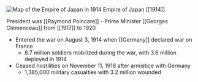 
![Map of the Empire of Japan in 1914](https://nzhistory.govt.nz/files/styles/fullsize/public/Japan_1000.jpg?itok=1wm8_ajo)
Empire of Japan [[1914]]

President was [[Raymond Poincare]]
	- Prime Minister [[Georges Clemenceau]] from [[1917]] to 1920
- Entered the war on August 3, 1914 when [[Germany]] declared war on France
	- 8.7 million soldiers mobilized during the war, with 3.6 million deployed in 1914
- Ceased hostilities on November 11, 1918 after armistice with Germany
	- 1,385,000 military casualties with 3.2 million wounded
